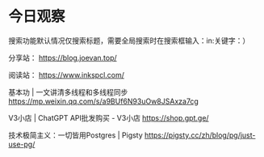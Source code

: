 # 今日观察

搜索功能默认情况仅搜索标题，需要全局搜索时在搜索框输入：in:关键字：）  

分享站： https://blog.joevan.top/  

阅读站： https://www.inkspcl.com/  

基本功 | 一文讲清多线程和多线程同步  https://mp.weixin.qq.com/s/a9BUf6N93uOw8JSAxza7cg  

V3小店 | ChatGPT API批发购买 - V3小店  https://shop.gpt.ge/  

技术极简主义：一切皆用Postgres | Pigsty  https://pigsty.cc/zh/blog/pg/just-use-pg/  
